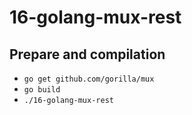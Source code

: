 # 16-golang-mux-rest

## Prepare and compilation
* `go get github.com/gorilla/mux`
* `go build`
* `./16-golang-mux-rest`



